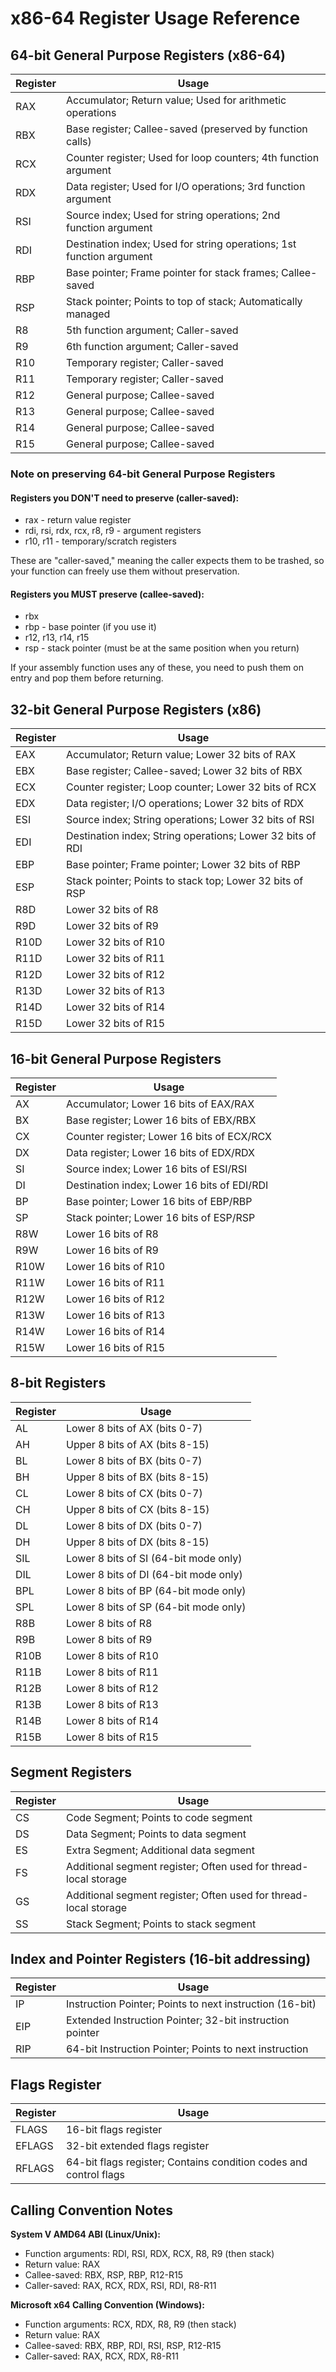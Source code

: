 # x86-64 Register Usage Reference

## 64-bit General Purpose Registers (x86-64)

| Register | Usage |
|----------|-------|
| RAX | Accumulator; Return value; Used for arithmetic operations |
| RBX | Base register; Callee-saved (preserved by function calls) |
| RCX | Counter register; Used for loop counters; 4th function argument |
| RDX | Data register; Used for I/O operations; 3rd function argument |
| RSI | Source index; Used for string operations; 2nd function argument |
| RDI | Destination index; Used for string operations; 1st function argument |
| RBP | Base pointer; Frame pointer for stack frames; Callee-saved |
| RSP | Stack pointer; Points to top of stack; Automatically managed |
| R8  | 5th function argument; Caller-saved |
| R9  | 6th function argument; Caller-saved |
| R10 | Temporary register; Caller-saved |
| R11 | Temporary register; Caller-saved |
| R12 | General purpose; Callee-saved |
| R13 | General purpose; Callee-saved |
| R14 | General purpose; Callee-saved |
| R15 | General purpose; Callee-saved |


### Note on preserving 64-bit General Purpose Registers
#### Registers you DON'T need to preserve (caller-saved):

- rax - return value register
- rdi, rsi, rdx, rcx, r8, r9 - argument registers
- r10, r11 - temporary/scratch registers

These are "caller-saved," meaning the caller expects them to be trashed, so your function can freely use them without preservation.
#### Registers you MUST preserve (callee-saved):

- rbx
- rbp - base pointer (if you use it)
- r12, r13, r14, r15
- rsp - stack pointer (must be at the same position when you return)

If your assembly function uses any of these, you need to push them on entry and pop them before returning.

## 32-bit General Purpose Registers (x86)

| Register | Usage |
|----------|-------|
| EAX | Accumulator; Return value; Lower 32 bits of RAX |
| EBX | Base register; Callee-saved; Lower 32 bits of RBX |
| ECX | Counter register; Loop counter; Lower 32 bits of RCX |
| EDX | Data register; I/O operations; Lower 32 bits of RDX |
| ESI | Source index; String operations; Lower 32 bits of RSI |
| EDI | Destination index; String operations; Lower 32 bits of RDI |
| EBP | Base pointer; Frame pointer; Lower 32 bits of RBP |
| ESP | Stack pointer; Points to stack top; Lower 32 bits of RSP |
| R8D | Lower 32 bits of R8 |
| R9D | Lower 32 bits of R9 |
| R10D | Lower 32 bits of R10 |
| R11D | Lower 32 bits of R11 |
| R12D | Lower 32 bits of R12 |
| R13D | Lower 32 bits of R13 |
| R14D | Lower 32 bits of R14 |
| R15D | Lower 32 bits of R15 |

## 16-bit General Purpose Registers

| Register | Usage |
|----------|-------|
| AX | Accumulator; Lower 16 bits of EAX/RAX |
| BX | Base register; Lower 16 bits of EBX/RBX |
| CX | Counter register; Lower 16 bits of ECX/RCX |
| DX | Data register; Lower 16 bits of EDX/RDX |
| SI | Source index; Lower 16 bits of ESI/RSI |
| DI | Destination index; Lower 16 bits of EDI/RDI |
| BP | Base pointer; Lower 16 bits of EBP/RBP |
| SP | Stack pointer; Lower 16 bits of ESP/RSP |
| R8W | Lower 16 bits of R8 |
| R9W | Lower 16 bits of R9 |
| R10W | Lower 16 bits of R10 |
| R11W | Lower 16 bits of R11 |
| R12W | Lower 16 bits of R12 |
| R13W | Lower 16 bits of R13 |
| R14W | Lower 16 bits of R14 |
| R15W | Lower 16 bits of R15 |

## 8-bit Registers

| Register | Usage |
|----------|-------|
| AL | Lower 8 bits of AX (bits 0-7) |
| AH | Upper 8 bits of AX (bits 8-15) |
| BL | Lower 8 bits of BX (bits 0-7) |
| BH | Upper 8 bits of BX (bits 8-15) |
| CL | Lower 8 bits of CX (bits 0-7) |
| CH | Upper 8 bits of CX (bits 8-15) |
| DL | Lower 8 bits of DX (bits 0-7) |
| DH | Upper 8 bits of DX (bits 8-15) |
| SIL | Lower 8 bits of SI (64-bit mode only) |
| DIL | Lower 8 bits of DI (64-bit mode only) |
| BPL | Lower 8 bits of BP (64-bit mode only) |
| SPL | Lower 8 bits of SP (64-bit mode only) |
| R8B | Lower 8 bits of R8 |
| R9B | Lower 8 bits of R9 |
| R10B | Lower 8 bits of R10 |
| R11B | Lower 8 bits of R11 |
| R12B | Lower 8 bits of R12 |
| R13B | Lower 8 bits of R13 |
| R14B | Lower 8 bits of R14 |
| R15B | Lower 8 bits of R15 |

## Segment Registers

| Register | Usage |
|----------|-------|
| CS | Code Segment; Points to code segment |
| DS | Data Segment; Points to data segment |
| ES | Extra Segment; Additional data segment |
| FS | Additional segment register; Often used for thread-local storage |
| GS | Additional segment register; Often used for thread-local storage |
| SS | Stack Segment; Points to stack segment |

## Index and Pointer Registers (16-bit addressing)

| Register | Usage |
|----------|-------|
| IP | Instruction Pointer; Points to next instruction (16-bit) |
| EIP | Extended Instruction Pointer; 32-bit instruction pointer |
| RIP | 64-bit Instruction Pointer; Points to next instruction |

## Flags Register

| Register | Usage |
|----------|-------|
| FLAGS | 16-bit flags register |
| EFLAGS | 32-bit extended flags register |
| RFLAGS | 64-bit flags register; Contains condition codes and control flags |

## Calling Convention Notes

**System V AMD64 ABI (Linux/Unix):**
- Function arguments: RDI, RSI, RDX, RCX, R8, R9 (then stack)
- Return value: RAX
- Callee-saved: RBX, RSP, RBP, R12-R15
- Caller-saved: RAX, RCX, RDX, RSI, RDI, R8-R11

**Microsoft x64 Calling Convention (Windows):**
- Function arguments: RCX, RDX, R8, R9 (then stack)
- Return value: RAX
- Callee-saved: RBX, RBP, RDI, RSI, RSP, R12-R15
- Caller-saved: RAX, RCX, RDX, R8-R11